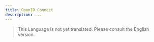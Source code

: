 ```yaml
---
title: OpenID Connect
description: ...
---
```


> This Language is not yet translated. Please consult the English version.
